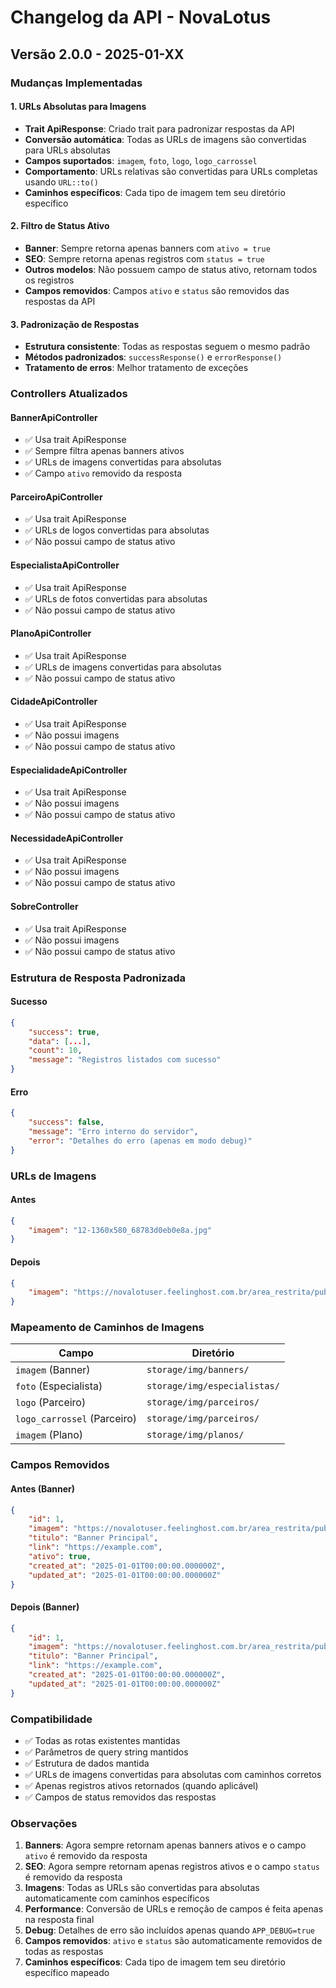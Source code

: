 # Changelog da API - NovaLotus

## Versão 2.0.0 - 2025-01-XX

### Mudanças Implementadas

#### 1. URLs Absolutas para Imagens
- **Trait ApiResponse**: Criado trait para padronizar respostas da API
- **Conversão automática**: Todas as URLs de imagens são convertidas para URLs absolutas
- **Campos suportados**: `imagem`, `foto`, `logo`, `logo_carrossel`
- **Comportamento**: URLs relativas são convertidas para URLs completas usando `URL::to()`
- **Caminhos específicos**: Cada tipo de imagem tem seu diretório específico

#### 2. Filtro de Status Ativo
- **Banner**: Sempre retorna apenas banners com `ativo = true`
- **SEO**: Sempre retorna apenas registros com `status = true`
- **Outros modelos**: Não possuem campo de status ativo, retornam todos os registros
- **Campos removidos**: Campos `ativo` e `status` são removidos das respostas da API

#### 3. Padronização de Respostas
- **Estrutura consistente**: Todas as respostas seguem o mesmo padrão
- **Métodos padronizados**: `successResponse()` e `errorResponse()`
- **Tratamento de erros**: Melhor tratamento de exceções

### Controllers Atualizados

#### BannerApiController
- ✅ Usa trait ApiResponse
- ✅ Sempre filtra apenas banners ativos
- ✅ URLs de imagens convertidas para absolutas
- ✅ Campo `ativo` removido da resposta

#### ParceiroApiController
- ✅ Usa trait ApiResponse
- ✅ URLs de logos convertidas para absolutas
- ✅ Não possui campo de status ativo

#### EspecialistaApiController
- ✅ Usa trait ApiResponse
- ✅ URLs de fotos convertidas para absolutas
- ✅ Não possui campo de status ativo

#### PlanoApiController
- ✅ Usa trait ApiResponse
- ✅ URLs de imagens convertidas para absolutas
- ✅ Não possui campo de status ativo

#### CidadeApiController
- ✅ Usa trait ApiResponse
- ✅ Não possui imagens
- ✅ Não possui campo de status ativo

#### EspecialidadeApiController
- ✅ Usa trait ApiResponse
- ✅ Não possui imagens
- ✅ Não possui campo de status ativo

#### NecessidadeApiController
- ✅ Usa trait ApiResponse
- ✅ Não possui imagens
- ✅ Não possui campo de status ativo

#### SobreController
- ✅ Usa trait ApiResponse
- ✅ Não possui imagens
- ✅ Não possui campo de status ativo

### Estrutura de Resposta Padronizada

#### Sucesso
```json
{
    "success": true,
    "data": [...],
    "count": 10,
    "message": "Registros listados com sucesso"
}
```

#### Erro
```json
{
    "success": false,
    "message": "Erro interno do servidor",
    "error": "Detalhes do erro (apenas em modo debug)"
}
```

### URLs de Imagens

#### Antes
```json
{
    "imagem": "12-1360x580_68783d0eb0e8a.jpg"
}
```

#### Depois
```json
{
    "imagem": "https://novalotuser.feelinghost.com.br/area_restrita/public/storage/img/banners/12-1360x580_68783d0eb0e8a.jpg"
}
```

### Mapeamento de Caminhos de Imagens

| Campo | Diretório |
|-------|-----------|
| `imagem` (Banner) | `storage/img/banners/` |
| `foto` (Especialista) | `storage/img/especialistas/` |
| `logo` (Parceiro) | `storage/img/parceiros/` |
| `logo_carrossel` (Parceiro) | `storage/img/parceiros/` |
| `imagem` (Plano) | `storage/img/planos/` |

### Campos Removidos

#### Antes (Banner)
```json
{
    "id": 1,
    "imagem": "https://novalotuser.feelinghost.com.br/area_restrita/public/storage/img/banners/banner1.jpg",
    "titulo": "Banner Principal",
    "link": "https://example.com",
    "ativo": true,
    "created_at": "2025-01-01T00:00:00.000000Z",
    "updated_at": "2025-01-01T00:00:00.000000Z"
}
```

#### Depois (Banner)
```json
{
    "id": 1,
    "imagem": "https://novalotuser.feelinghost.com.br/area_restrita/public/storage/img/banners/banner1.jpg",
    "titulo": "Banner Principal",
    "link": "https://example.com",
    "created_at": "2025-01-01T00:00:00.000000Z",
    "updated_at": "2025-01-01T00:00:00.000000Z"
}
```

### Compatibilidade

- ✅ Todas as rotas existentes mantidas
- ✅ Parâmetros de query string mantidos
- ✅ Estrutura de dados mantida
- ✅ URLs de imagens convertidas para absolutas com caminhos corretos
- ✅ Apenas registros ativos retornados (quando aplicável)
- ✅ Campos de status removidos das respostas

### Observações

1. **Banners**: Agora sempre retornam apenas banners ativos e o campo `ativo` é removido da resposta
2. **SEO**: Agora sempre retornam apenas registros ativos e o campo `status` é removido da resposta
3. **Imagens**: Todas as URLs são convertidas para absolutas automaticamente com caminhos específicos
4. **Performance**: Conversão de URLs e remoção de campos é feita apenas na resposta final
5. **Debug**: Detalhes de erro são incluídos apenas quando `APP_DEBUG=true`
6. **Campos removidos**: `ativo` e `status` são automaticamente removidos de todas as respostas
7. **Caminhos específicos**: Cada tipo de imagem tem seu diretório específico mapeado 